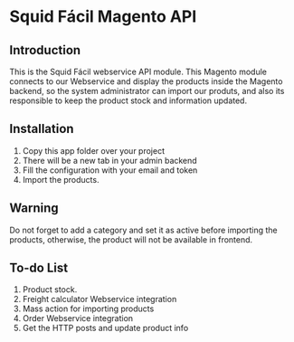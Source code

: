 Squid Fácil Magento API
=======

Introduction
------------
This is the Squid Fácil webservice API module. This Magento module connects to
our Webservice and display the products inside the Magento backend, so the 
system administrator can import our produts, and also its responsible to keep 
the product stock and information updated.

Installation
------------
1. Copy this app folder over your project
2. There will be a new tab in your admin backend
3. Fill the configuration with your email and token
4. Import the products.

Warning
-------
Do not forget to add a category and set it as active before importing the products,
otherwise, the product will not be available in frontend.

To-do List
----------
1. Product stock.
2. Freight calculator Webservice integration
3. Mass action for importing products
4. Order Webservice integration
5. Get the HTTP posts and update product info
